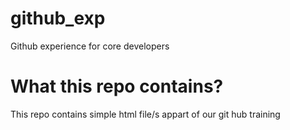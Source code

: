 # github_exp
Github experience for core developers

# What this repo contains?
This repo contains simple html file/s appart of our git hub training 
